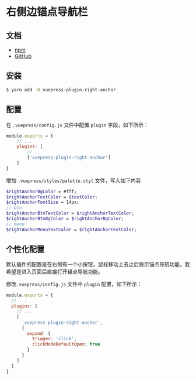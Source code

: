 # 右侧边锚点导航栏

## 文档

* [npm](https://www.npmjs.com/package/vuepress-plugin-right-anchor)
* [GitHub](https://github.com/xuekai-china/vuepress-plugin-right-anchor)

## 安装

```bash
$ yarn add -D vuepress-plugin-right-anchor
```

## 配置

在 `.vuepress/config.js` 文件中配置 `plugin` 字段，如下所示：

```javascript
module.exports = {
    // ...
    plugins: [
        // ...
        ['vuepress-plugin-right-anchor']
    ]
}
```

增加 `.vuepress/styles/palette.styl` 文件，写入如下内容

```scss
$rightAnchorBgColor = #fff;
$rightAnchorTextColor = $textColor;
$rightAnchorFontSize = 14px;
// btn
$rightAnchorBtnTextColor = $rightAnchorTextColor;
$rightAnchorBtnBgColor = $rightAnchorBgColor;
// menu
$rightAnchorMenuTextColor = $rightAnchorTextColor;
```

## 个性化配置

默认插件的配置是在右侧有一个小按钮，鼠标移动上去之后展示锚点导航功能，我希望是进入页面后直接打开锚点导航功能。

修改`.vuepress/config.js` 文件中 `plugin` 配置，如下所示：

```javascript
module.exports = {
  // ...
  plugins: [
    // ...
    [
      'vuepress-plugin-right-anchor',
      {
        expand: {
          trigger: 'click',
          clickModeDefaultOpen: true
        }
      }
    ]
  ]
}
```